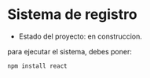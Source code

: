<h1>Sistema de registro</h1>

- Estado del proyecto: en construccion.

para ejecutar el sistema, debes poner:

```npm install react```
